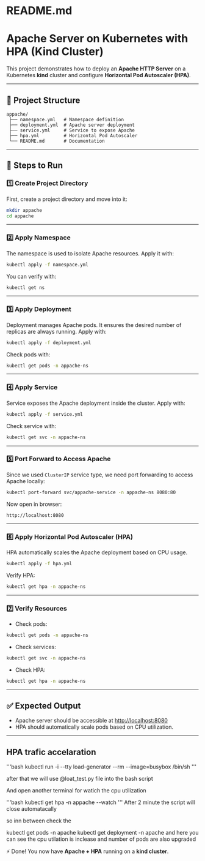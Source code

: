 # README.md
# Apache Server on Kubernetes with HPA (Kind Cluster)

This project demonstrates how to deploy an **Apache HTTP Server** on a Kubernetes **kind** cluster and configure **Horizontal Pod Autoscaler (HPA)**.

---

## 📂 Project Structure
```
appache/
 ├── namespace.yml   # Namespace definition
 ├── deployment.yml  # Apache server deployment
 ├── service.yml     # Service to expose Apache
 ├── hpa.yml         # Horizontal Pod Autoscaler
 └── README.md       # Documentation
```

---

## 🚀 Steps to Run

### 1️⃣ Create Project Directory
First, create a project directory and move into it:
```bash
mkdir appache
cd appache
```

---

### 2️⃣ Apply Namespace
The namespace is used to isolate Apache resources. Apply it with:
```bash
kubectl apply -f namespace.yml
```
You can verify with:
```bash
kubectl get ns
```

---

### 3️⃣ Apply Deployment
Deployment manages Apache pods. It ensures the desired number of replicas are always running. Apply with:
```bash
kubectl apply -f deployment.yml
```
Check pods with:
```bash
kubectl get pods -n appache-ns
```

---

### 4️⃣ Apply Service
Service exposes the Apache deployment inside the cluster. Apply with:
```bash
kubectl apply -f service.yml
```
Check service with:
```bash
kubectl get svc -n appache-ns
```

---

### 5️⃣ Port Forward to Access Apache
Since we used `ClusterIP` service type, we need port forwarding to access Apache locally:
```bash
kubectl port-forward svc/appache-service -n appache-ns 8080:80
```
Now open in browser:
```
http://localhost:8080
```

---

### 6️⃣ Apply Horizontal Pod Autoscaler (HPA)
HPA automatically scales the Apache deployment based on CPU usage.
```bash
kubectl apply -f hpa.yml
```
Verify HPA:
```bash
kubectl get hpa -n appache-ns
```

---

### 7️⃣ Verify Resources
- Check pods:
```bash
kubectl get pods -n appache-ns
```
- Check services:
```bash
kubectl get svc -n appache-ns
```
- Check HPA:
```bash
kubectl get hpa -n appache-ns
```

---

## ✅ Expected Output
- Apache server should be accessible at [http://localhost:8080](http://localhost:8080)
- HPA should automatically scale pods based on CPU utilization.

---

## HPA trafic accelaration 

'''bash
kubectl run -i --tty load-generator --rm --image=busybox /bin/sh
'''

after that we will use @loat_test.py file into the bash script

And open another terminal for watich the cpu utilization

'''bash
kubectl get hpa -n appache --watch
'''
After 2 minute the script will close automatacally 

so inn between check the 

kubectl get pods -n apache 
kubectl get deployment -n apache
and here you can see the cpu utilation is inclease and number of pods are also upgraded




⚡ Done! You now have **Apache + HPA** running on a **kind cluster**.